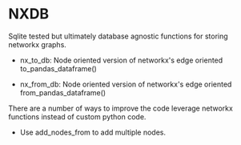 # NXDB

Sqlite tested but ultimately database agnostic functions for storing networkx graphs.

* nx_to_db: Node oriented version of networkx's edge oriented to_pandas_dataframe()

* nx_from_db: Node oriented version of networkx's edge oriented from_pandas_dataframe()

There are a number of ways to improve the code leverage networkx functions instead of custom python code.

* Use add_nodes_from to add multiple nodes.
